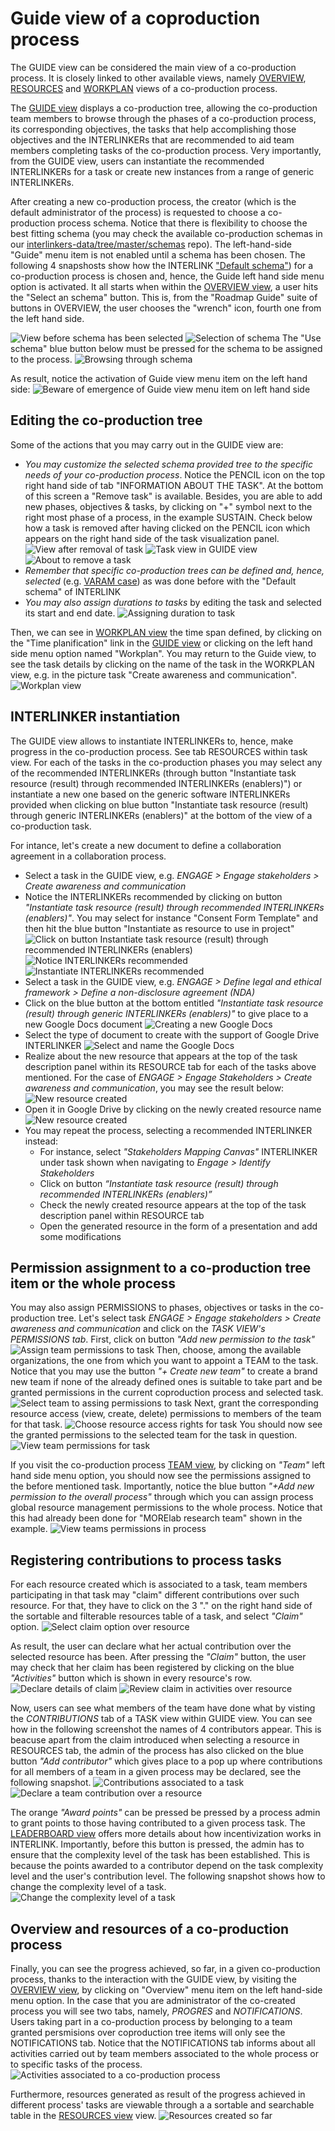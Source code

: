 # Guide view of a coproduction process

The GUIDE view can be considered the main view of a co-production process. It is closely linked to other available views, namely [OVERVIEW](/docs/en/coproductionprocess-overview.html), [RESOURCES](/docs/en/coproductionprocess-resources.html) and [WORKPLAN](/docs/en/coproductionprocess-workplan.html) views of a co-production process. 

The [GUIDE view](/docs/en/coproductionprocess-guide.html) displays a co-production tree, allowing the co-production team members to browse through the phases of a co-production process, its corresponding objectives, the tasks that help accomplishing those objectives and the INTERLINKERs that are recommended to aid team members completing tasks of the co-production process. Very importantly, from the GUIDE view, users can instantiate the recommended INTERLINKERs for a task or create new instances from a range of generic INTERLINKERs.

After creating a new co-production process, the creator (which is the default administrator of the process) is requested to choose a co-production process schema. Notice that there is flexibility to choose the best fitting schema (you may check the available co-production schemas in our [interlinkers-data/tree/master/schemas](https://github.com/interlink-project/interlinkers-data/tree/master/schemas) repo). The left-hand-side "Guide" menu item is not enabled until a schema has been chosen. The following 4 snapshosts show how the INTERLINK ["Default schema"](https://github.com/interlink-project/interlinkers-data/tree/master/schemas/default)) for a co-production process is chosen and, hence, the Guide left hand side menu option is activated. It all starts when within the [OVERVIEW view](/docs/en/coproductionprocess-overview.html), a user hits the "Select an schema" button. This is, from the "Roadmap Guide" suite of buttons in OVERVIEW, the user chooses the "wrench" icon, fourth one from the left hand side. 

   ![View before schema has been selected](images/guideview-defineschema0.png)
   ![Selection of schema](images/guideview-defineschema1.png)
The "Use schema" blue button below must be pressed for the schema to be assigned to the process. 
   ![Browsing through schema](images/guideview-defineschema2.png)
   
As result, notice the activation of Guide view menu item on the left hand side: ![Beware of emergence of Guide view menu item on left hand side](images/guideview-menuitememergence.png)

## Editing the co-production tree

Some of the actions that you may carry out in the GUIDE view are: 
   - *You may customize the selected schema provided tree to the specific needs of your co-production process*. Notice the PENCIL icon on the top right hand side of tab "INFORMATION ABOUT THE TASK". At the bottom of this screen a "Remove task" is available. Besides, you are able to add new phases, objectives & tasks, by clicking on "+" symbol next to the right most phase of a process, in the example SUSTAIN. Check below how a task is removed after having clicked on the PENCIL icon which appears on the right hand side of the task visualization panel.
   ![View after removal of task](images/guideview-after-taskremoval.png)
   ![Task view in GUIDE view](images/guideview-removetask-0.png)
   ![About to remove a task](images/guideview-removetask.png)
   - *Remember that specific co-production trees can be defined and, hence, selected* (e.g. [VARAM case](https://github.com/interlink-project/interlinkers-data/tree/master/schemas/servicedescriptionenhancement)) as was done before with the "Default schema" of INTERLINK
   - *You may also assign durations to tasks* by editing the task and selected its start and end date. 
   ![Assigning duration to task](images/guideview-assignduration.png)

Then, we can see in [WORKPLAN view](/docs/en/coproductionprocess-workplan.html) the time span defined, by clicking on the "Time planification" link in the [GUIDE view](/docs/en/coproductionprocess-guide.html) or clicking on the left hand side menu option named "Workplan". You may return to the Guide view, to see the task details by clicking on the name of the task in the WORKPLAN view, e.g. in the picture task "Create awareness and communication". 
   ![Workplan view](images/workplanview-taskduration.png)
   
## INTERLINKER instantiation

The GUIDE view allows to instantiate INTERLINKERs to, hence, make progress in the co-production process. See tab RESOURCES within task view. For each of the tasks in the co-production phases you may select any of the recommended INTERLINKERs (through button "Instantiate task resource (result) through recommended INTERLINKERs (enablers)") or instantiate a new one based on the generic software INTERLINKERs provided when clicking on blue button "Instantiate task resource (result) through generic INTERLINKERs (enablers)" at the bottom of the view of a co-production task. 

For intance, let's create a new document to define a collaboration agreement in a collaboration process.
- Select a task in the GUIDE view, e.g. *ENGAGE > Engage stakeholders > Create awareness and communication* 
- Notice the INTERLINKERs recommended by clicking on button *"Instantiate task resource (result) through recommended INTERLINKERs (enablers)"*. You may select for instance "Consent Form Template" and then hit the blue button "Instantiate as resource to use in project"
        ![Click on button Instantiate task resource (result) through recommended INTERLINKERs (enablers)](images/catalogueview-recommendedinterlinkers0.png)
	![Notice INTERLINKERs recommended](images/catalogueview-recommendedinterlinkers.png)
	![Instantiate INTERLINKERs recommended](images/catalogueview-instantiaterecommendedinterlinkers.png)
- Select a task in the GUIDE view, e.g. *ENGAGE > Define legal and ethical framework > Define a non-disclosure agreement (NDA)*
- Click on the blue button at the bottom entitled *"Instantiate task resource (result) through generic INTERLINKERs (enablers)"* to give place to a new Google Docs document
	![Creating a new Google Docs](images/guideview-genericINTERLINKERinstantiation.png)
- Select the type of document to create with the support of Google Drive INTERLINKER
	![Select and name the Google Docs](images/googledrive-interlinker-init.png)
- Realize about the new resource that appears at the top of the task description panel within its RESOURCE tab for each of the tasks above mentioned. For the case of *ENGAGE > Engage Stakeholders > Create awareness and communication*, you may see the result below:
	![New resource created](images/guideview-newresource-created.png)
- Open it in Google Drive by clicking on the newly created resource name
	![New resource created](images/googledrive-viewdocument.png)
- You may repeat the process, selecting a recommended INTERLINKER instead:
	- For instance, select *"Stakeholders Mapping Canvas"* INTERLINKER under task shown when navigating to *Engage > Identify Stakeholders*  
	- Click on button *“Instantiate task resource (result) through recommended INTERLINKERs (enablers)”*
	- Check the newly created resource appears at the top of the task description panel within RESOURCE tab
	- Open the generated resource in the form of a presentation and add some modifications

## Permission assignment to a co-production tree item or the whole process
You may also assign PERMISSIONS to phases, objectives or tasks in the co-production tree. Let's select task *ENGAGE > Engage stakeholders > Create awareness and communication* and click on the *TASK VIEW's PERMISSIONS tab*. First, click on button *"Add new permission to the task"*
	![Assign team permissions to task](images/guideview-addpermissiontask0.png)
Then, choose, among the available organizations, the one from which you want to appoint a TEAM to the task. Notice that you may use the button *"+ Create new team"* to create a brand new team if none of the already defined ones is suitable to take part and be granted permissions in the current coproduction process and selected task. 
	![Select team to assing permissions to task](images/guideview-addpermissiontask1.png)
Next, grant the corresponding resource access (view, create, delete) permissions to members of the team for that task. 
	![Choose resource access rights for task](images/guideview-addpermissiontask2.png)
You should now see the granted permissions to the selected team for the task in question. 
	![View team permissions for task](images/guideview-addpermissiontask3.png)

If you visit the co-production process [TEAM view](/docs/en/coproductionprocess-team.html), by clicking on *"Team"* left hand side menu option, you should now see the permissions assigned to the before mentioned task. Importantly, notice the blue button *"+Add new permission to the overall process"* through which you can assign process global resource management permissions to the whole process. Notice that this had already been done for "MORElab research team" shown in the example. 
	![View teams permissions in process](images/teamview-viewpermissions.png)

## Registering contributions to process tasks
For each resource created which is associated to a task, team members participating in that task may "claim" different contributions over such resource. For that, they have to click on the 3 "." on the right hand side of the sortable and filterable resources table of a task, and select *"Claim"* option. 
	![Select claim option over resource](images/guideview-taskresource-claim.png)

As result, the user can declare what her actual contribution over the selected resource has been. After pressing the *"Claim"* button, the user may check that her claim has been registered by clicking on the blue *"Activities"* button which is shown in every resource's row.
	![Declare details of claim](images/guideview-taskresource-claim-dialogue.png)
	![Review claim in activities over resource](images/guideview-taskresource-claim-activity.png)	
	
Now, users can see what members of the team have done what by visting the *CONTRIBUTIONS* tab of a TASK view within GUIDE view. You can see how in the following screenshot the names of 4 contributors appear. This is beacuse apart from the claim introduced when selecting a resource in RESOURCES tab, the admin of the process has also clicked on the blue button *"Add contributor"* which gives place to a pop up where contributions for all members of a team in a given process may be declared, see the following snapshot. 
	![Contributions associated to a task](images/guideview-task-contributions.png)	
	![Declare a team contribution over a resource](images/guideview-taskresource-claim-team-activity.png)	
	
The orange *"Award points"* can be pressed be pressed by a process admin to grant points to those having contributed to a given process task. The [LEADERBOARD view](/docs/en/coproductionprocess-leaderboard.html) offers more details about how incentivization works in INTERLINK. Importantly, before this button is pressed, the admin has to ensure that the complexity level of the task has been established. This is because the points awarded to a contributor depend on the task complexity level and the user's contribution level. The following snapshot shows how to change the complexity level of a task. 
	![Change the complexity level of a task](images/guideview-task-change-complexity-level.png)

## Overview and resources of a co-production process
Finally, you can see the progress achieved, so far, in a given co-production process, thanks to the interaction with the GUIDE view, by visiting the [OVERVIEW view](/docs/en/coproductionprocess-overview.html), by clicking on "Overview" menu item on the left hand-side menu option. In the case that you are administrator of the co-created process you will see two tabs, namely, *PROGRES* and *NOTIFICATIONS*. Users taking part in a co-production process by belonging to a team granted persmisions over coproduction tree items will only see the NOTIFICATIONS tab. Notice that the NOTIFICATIONS tab informs about all activities carried out by team members associated to the whole process or to specific tasks of the process. 
	![Activities associated to a co-production process](images/coproductionproces-overview-notifications.png)

Furthermore, resources generated as result of the progress achieved in different process' tasks are viewable through a a sortable and searchable table in the [RESOURCES view](/docs/en/coproductionprocess-resources.html) view. 
	![Resources created so far](images/coproductionproces-resources.png)


